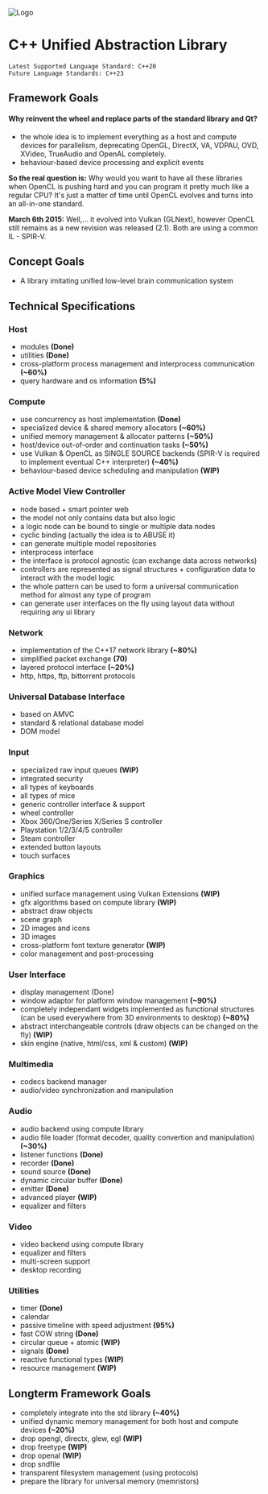 ![Logo](https://bitbucket.org/repo/jXXjaG/images/1113278086-cppual.png "C++ Unified Abstraction Library")

# C++ Unified Abstraction Library #

	Latest Supported Language Standard: C++20
	Future Language Standards: C++23

## Framework Goals ##

#### Why reinvent the wheel and replace parts of the standard library and Qt? ####
- the whole idea is to implement everything as a host and compute devices for parallelism, deprecating OpenGL, DirectX, VA, VDPAU, OVD, XVideo, TrueAudio and OpenAL completely.
- behaviour-based device processing and explicit events

**So the real question is:** Why would you want to have all these libraries when OpenCL is pushing hard and you can program it pretty much like a regular CPU? It's just a matter of time until OpenCL evolves and turns into an all-in-one standard.

**March 6th 2015:** Well,... it evolved into Vulkan (GLNext), however OpenCL still remains as a new revision was released (2.1). Both are using a common IL - SPIR-V.


## Concept Goals ##

- A library imitating unified low-level brain communication system


## Technical Specifications ##

### Host ###
* modules **(Done)**
* utilities **(Done)**
* cross-platform process management and interprocess communication **(~60%)**
* query hardware and os information **(5%)**

### Compute ###
* use concurrency as host implementation **(Done)**
* specialized device & shared memory allocators **(~60%)**
* unified memory management & allocator patterns **(~50%)**
* host/device out-of-order and continuation tasks **(~50%)**
* use Vulkan & OpenCL as SINGLE SOURCE backends (SPIR-V is required to implement eventual C++ interpreter) **(~40%)**
* behaviour-based device scheduling and manipulation **(WIP)**

### Active Model View Controller ###
* node based + smart pointer web
* the model not only contains data but also logic
* a logic node can be bound to single or multiple data nodes
* cyclic binding (actually the idea is to ABUSE it)
* can generate multiple model repositories
* interprocess interface
* the interface is protocol agnostic (can exchange data across networks)
* controllers are represented as signal structures + configuration data to interact with the model logic
* the whole pattern can be used to form a universal communication method for almost any type of program
* can generate user interfaces on the fly using layout data without requiring any ui library

### Network ###
* implementation of the C++17 network library **(~80%)**
* simplified packet exchange **(70)**
* layered protocol interface **(~20%)**
* http, https, ftp, bittorrent protocols

### Universal Database Interface ###
* based on AMVC
* standard & relational database model
* DOM model

### Input ###
* specialized raw input queues **(WIP)**
* integrated security
* all types of keyboards
* all types of mice
* generic controller interface & support
* wheel controller
* Xbox 360/One/Series X/Series S controller
* Playstation 1/2/3/4/5 controller
* Steam controller
* extended button layouts
* touch surfaces

### Graphics ###
* unified surface management using Vulkan Extensions **(WIP)**
* gfx algorithms based on compute library **(WIP)**
* abstract draw objects
* scene graph
* 2D images and icons
* 3D images
* cross-platform font texture generator **(WIP)**
* color management and post-processing

### User Interface ###
* display management (Done)
* window adaptor for platform window management **(~90%)**
* completely independant widgets implemented as functional structures (can be used everywhere from 3D environments to desktop) **(~80%)**
* abstract interchangeable controls (draw objects can be changed on the fly) **(WIP)**
* skin engine (native, html/css, xml & custom) **(WIP)**

### Multimedia ###
* codecs backend manager
* audio/video synchronization and manipulation

### Audio ###
* audio backend using compute library
* audio file loader (format decoder, quality convertion and manipulation) **(~30%)**
* listener functions **(Done)**
* recorder **(Done)**
* sound source **(Done)**
* dynamic circular buffer **(Done)**
* emitter **(Done)**
* advanced player **(WIP)**
* equalizer and filters

### Video ###
* video backend using compute library
* equalizer and filters
* multi-screen support
* desktop recording

### Utilities ###
* timer **(Done)**
* calendar
* passive timeline with speed adjustment **(95%)**
* fast COW string **(Done)**
* circular queue + atomic **(WIP)**
* signals **(Done)**
* reactive functional types **(WIP)**
* resource management **(WIP)**


## Longterm Framework Goals ##
* completely integrate into the std library **(~40%)**
* unified dynamic memory management for both host and compute devices **(~20%)**
* drop opengl, directx, glew, egl **(WIP)**
* drop freetype **(WIP)**
* drop openal **(WIP)**
* drop sndfile
* transparent filesystem management (using protocols)
* prepare the library for universal memory (memristors)
